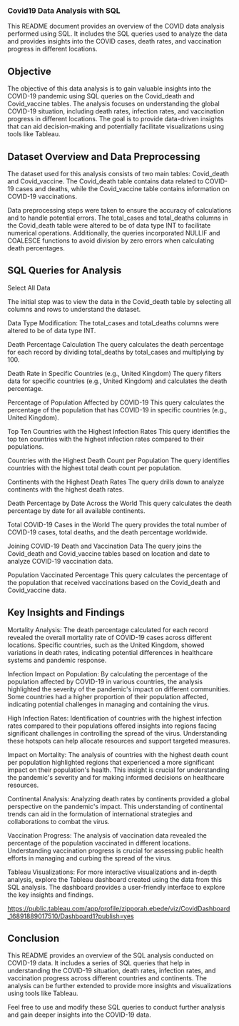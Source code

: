 ### Covid19 Data Analysis with SQL

 This README document provides an overview of the COVID data analysis performed using SQL. It includes the SQL queries used to analyze the data and provides insights into the COVID cases, death rates, and vaccination progress in different locations.


## Objective
The objective of this data analysis is to gain valuable insights into the COVID-19 pandemic using SQL queries on the Covid_death and Covid_vaccine tables. The analysis focuses on understanding the global COVID-19 situation, including death rates, infection rates, and vaccination progress in different locations. The goal is to provide data-driven insights that can aid decision-making and potentially facilitate visualizations using tools like Tableau.

## Dataset Overview and Data Preprocessing
The dataset used for this analysis consists of two main tables: Covid_death and Covid_vaccine. The Covid_death table contains data related to COVID-19 cases and deaths, while the Covid_vaccine table contains information on COVID-19 vaccinations.

Data preprocessing steps were taken to ensure the accuracy of calculations and to handle potential errors. The total_cases and total_deaths columns in the Covid_death table were altered to be of data type INT to facilitate numerical operations. Additionally, the queries incorporated NULLIF and COALESCE functions to avoid division by zero errors when calculating death percentages.

## SQL Queries for Analysis
Select All Data

The initial step was to view the data in the Covid_death table by selecting all columns and rows to understand the dataset.

Data Type Modification:
 The total_cases and total_deaths columns were altered to be of data type INT.

Death Percentage Calculation
 The query calculates the death percentage for each record by dividing total_deaths by total_cases and multiplying by 100.

Death Rate in Specific Countries (e.g., United Kingdom)
 The query filters data for specific countries (e.g., United Kingdom) and calculates the death percentage.

Percentage of Population Affected by COVID-19
 This query calculates the percentage of the population that has COVID-19 in specific countries (e.g., United Kingdom).

Top Ten Countries with the Highest Infection Rates
 This query identifies the top ten countries with the highest infection rates compared to their populations.

Countries with the Highest Death Count per Population
 The query identifies countries with the highest total death count per population.

Continents with the Highest Death Rates
 The query drills down to analyze continents with the highest death rates.

Death Percentage by Date Across the World
 This query calculates the death percentage by date for all available continents.

Total COVID-19 Cases in the World
 The query provides the total number of COVID-19 cases, total deaths, and the death percentage worldwide.

Joining COVID-19 Death and Vaccination Data
 The query joins the Covid_death and Covid_vaccine tables based on location and date to analyze COVID-19 vaccination data.

Population Vaccinated Percentage
 This query calculates the percentage of the population that received vaccinations based on the Covid_death and Covid_vaccine data.


## Key Insights and Findings

Mortality Analysis:
  The death percentage calculated for each record revealed the overall mortality rate of COVID-19 cases across different locations.
Specific countries, such as the United Kingdom, showed variations in death rates, indicating potential differences in healthcare systems and pandemic response.

Infection Impact on Population:
  By calculating the percentage of the population affected by COVID-19 in various countries, the analysis highlighted the severity of the pandemic's impact on different communities.
 Some countries had a higher proportion of their population affected, indicating potential challenges in managing and containing the virus.


High Infection Rates:
  Identification of countries with the highest infection rates compared to their populations offered insights into regions facing significant challenges in controlling the spread of the virus.
  Understanding these hotspots can help allocate resources and support targeted measures.


Impact on Mortality:
  The analysis of countries with the highest death count per population highlighted regions that experienced a more significant impact on their population's health.
  This insight is crucial for understanding the pandemic's severity and for making informed decisions on healthcare resources.


Continental Analysis:
  Analyzing death rates by continents provided a global perspective on the pandemic's impact.
 This understanding of continental trends can aid in the formulation of international strategies and collaborations to combat the virus.


Vaccination Progress:
  The analysis of vaccination data revealed the percentage of the population vaccinated in different locations.
  Understanding vaccination progress is crucial for assessing public health efforts in managing and curbing the spread of the virus.

Tableau Visualizations:
For more interactive visualizations and in-depth analysis, explore the Tableau dashboard created using the data from this SQL analysis. The dashboard provides a user-friendly interface to explore the key insights and findings.

https://public.tableau.com/app/profile/zipporah.ebede/viz/CovidDashboard_16891889017510/Dashboard1?publish=yes

## Conclusion
This README provides an overview of the SQL analysis conducted on COVID-19 data. It includes a series of SQL queries that help in understanding the COVID-19 situation, death rates, infection rates, and vaccination progress across different countries and continents. The analysis can be further extended to provide more insights and visualizations using tools like Tableau.

Feel free to use and modify these SQL queries to conduct further analysis and gain deeper insights into the COVID-19 data.
